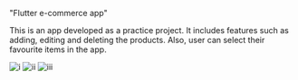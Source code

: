 "Flutter e-commerce app"

This is an app developed as a practice project. It includes features such as adding, editing and deleting the products. Also, user can select their favourite items in the app.


![i](https://user-images.githubusercontent.com/63339028/210758279-222aba87-5631-4f9d-97ee-7fde9d46daa6.jpg)
![ii](https://user-images.githubusercontent.com/63339028/210758286-3429b343-2f67-493b-ace5-6f8bd86c7c34.jpg)
![iii](https://user-images.githubusercontent.com/63339028/210758289-65107c1c-ad60-4e5a-b6eb-8e9fb4ad5a82.jpg)
